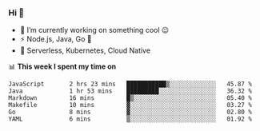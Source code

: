 ### Hi 👋

<!--
**nodejh/nodejh** is a ✨ _special_ ✨ repository because its `README.md` (this file) appears on your GitHub profile.

Here are some ideas to get you started:

- 🔭 I’m currently working on ...
- 🌱 I’m currently learning ...
- 👯 I’m looking to collaborate on ...
- 🤔 I’m looking for help with ...
- 💬 Ask me about ...
- 📫 How to reach me: ...
- 😄 Pronouns: ...
- ⚡ Fun fact: ...
-->

- 🔭 I’m currently working on something cool :wink:
- ⚡ Node.js, Java, Go :thought_balloon:
- 🤖 Serverless, Kubernetes, Cloud Native

📊 **This week I spent my time on**

<!--START_SECTION:waka-->

```text
JavaScript       2 hrs 23 mins   ███████████▒░░░░░░░░░░░░░   45.87 %
Java             1 hr 53 mins    █████████░░░░░░░░░░░░░░░░   36.32 %
Markdown         16 mins         █▒░░░░░░░░░░░░░░░░░░░░░░░   05.40 %
Makefile         10 mins         ▓░░░░░░░░░░░░░░░░░░░░░░░░   03.27 %
Go               8 mins          ▓░░░░░░░░░░░░░░░░░░░░░░░░   02.80 %
YAML             6 mins          ▒░░░░░░░░░░░░░░░░░░░░░░░░   01.92 %
```

<!--END_SECTION:waka-->


<!--
:traffic_light: **Visitors**

![visitors](https://visitor-badge.glitch.me/badge?page_id=nodejh.nodejh)
-->
